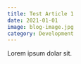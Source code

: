 ```yaml
---
title: Test Article 1
date: 2021-01-01
image: blog-image.jpg
category: Development
---
```


Lorem ipsum dolar sit.
